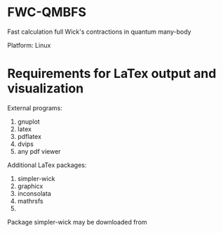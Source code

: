 # FWC-QMBFS
Fast calculation full Wick's contractions in quantum many-body

Platform: Linux

# Requirements for LaTex output and visualization

External programs: 
1) gnuplot 
2) latex 
3) pdflatex
4) dvips
5) any pdf viewer 

Additional LaTex packages: 
1) simpler-wick
2) graphicx
3) inconsolata
4) mathrsfs
5) 

Package simpler-wick may be downloaded from 
